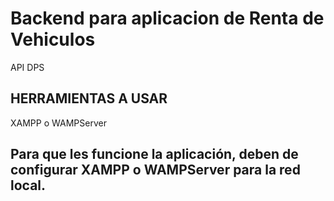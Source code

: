 # Backend para aplicacion de Renta de Vehiculos
API DPS
## HERRAMIENTAS A USAR
XAMPP o WAMPServer

## Para que les funcione la aplicación, deben de configurar XAMPP o WAMPServer para la red local.
